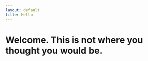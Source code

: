 ```yaml
---
layout: default
title: Hello
---
```


Welcome. This is not where you thought you would be.
====================================================
